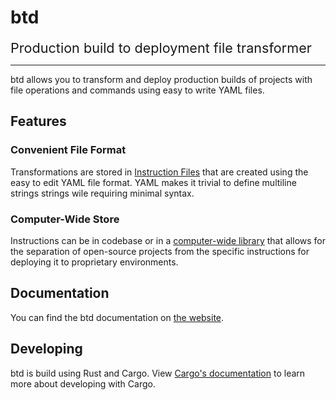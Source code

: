 # btd

<div style="font-size: 1.35rem">Production build to deployment file transformer</div>

---

btd allows you to transform and deploy production builds of projects with file operations and commands using easy to write YAML files.

## Features

### Convenient File Format

Transformations are stored in [Instruction Files](https://brandonxlf.github.io/btd/file-format) that are created using the easy to edit YAML file format. YAML makes it trivial to define multiline strings strings wile requiring minimal syntax.

### Computer-Wide Store

Instructions can be in codebase or in a [computer-wide library](https://brandonxlf.github.io/btd/the-library) that allows for the separation of open-source projects from the specific instructions for deploying it to proprietary environments.

## Documentation

You can find the btd documentation on [the website](https://brandonxlf.github.io/btd/).

## Developing

btd is build using Rust and Cargo. View [Cargo's documentation](https://doc.rust-lang.org/cargo/guide/working-on-an-existing-project.html) to learn more about developing with Cargo.
